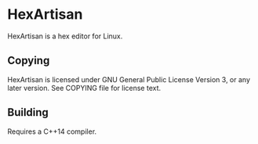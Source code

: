 # HexArtisan

HexArtisan is a hex editor for Linux.

## Copying

HexArtisan is licensed under GNU General Public License Version 3, or any later
version. See COPYING file for license text.

## Building

Requires a C++14 compiler.
